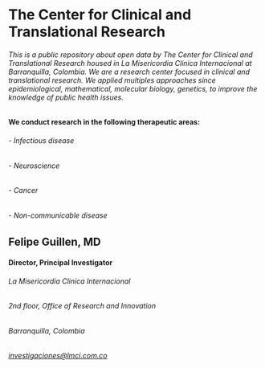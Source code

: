 # The Center for Clinical and Translational Research

###### This is a public repository about open data by The Center for Clinical and Translational Research housed in La Misericordia Clinica Internacional at Barranquilla, Colombia. We are a research center focused in clinical and translational research. We applied multiples approaches since epidemiological, mathematical, molecular biology, genetics, to improve the knowledge of public health issues.

#### We conduct research in the following therapeutic areas: 
###### - Infectious disease
###### - Neuroscience 
###### - Cancer 
###### - Non-communicable disease 

## Felipe Guillen, MD
#### Director, Principal Investigator


###### La Misericordia Clinica Internacional 
###### 2nd floor, Office of Research and Innovation 
###### Barranquilla, Colombia
###### investigaciones@lmci.com.co
###### 
